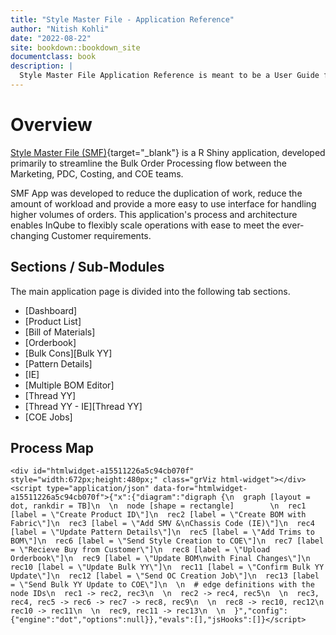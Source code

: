 ```yaml
---
title: "Style Master File - Application Reference"
author: "Nitish Kohli"
date: "2022-08-22"
site: bookdown::bookdown_site
documentclass: book
description: |
  Style Master File Application Reference is meant to be a User Guide for new Users or for existing Users to refresh their knowledge on how the Style Master File application functions.
---
```


# Overview

[Style Master File (SMF)](https://inqube.shinyapps.io/Style-Master-File/){target="_blank"} is a R Shiny application, developed primarily to streamline the Bulk Order Processing flow between the Marketing, PDC, Costing, and COE teams.

SMF App was developed to reduce the duplication of work, reduce the amount of workload and provide a more easy to use interface for handling higher volumes of orders. This application's process and architecture enables InQube to flexibly scale operations with ease to meet the ever-changing Customer requirements.

## Sections / Sub-Modules

The main application page is divided into the following tab sections.

-   [Dashboard]
-   [Product List]
-   [Bill of Materials]
-   [Orderbook]
-   [Bulk Cons][Bulk YY]
-   [Pattern Details]
-   [IE]
-   [Multiple BOM Editor]
-   [Thread YY]
-   [Thread YY - IE][Thread YY]
-   [COE Jobs]

## Process Map


```{=html}
<div id="htmlwidget-a15511226a5c94cb070f" style="width:672px;height:480px;" class="grViz html-widget"></div>
<script type="application/json" data-for="htmlwidget-a15511226a5c94cb070f">{"x":{"diagram":"digraph {\n  graph [layout = dot, rankdir = TB]\n  \n  node [shape = rectangle]        \n  rec1 [label = \"Create Product ID\"]\n  rec2 [label = \"Create BOM with Fabric\"]\n  rec3 [label = \"Add SMV &\nChassis Code (IE)\"]\n  rec4 [label = \"Update Pattern Details\"]\n  rec5 [label = \"Add Trims to BOM\"]\n  rec6 [label = \"Send Style Creation to COE\"]\n  rec7 [label = \"Recieve Buy from Customer\"]\n  rec8 [label = \"Upload Orderbook\"]\n  rec9 [label = \"Update BOM\nwith Final Changes\"]\n  rec10 [label = \"Update Bulk YY\"]\n  rec11 [label = \"Confirm Bulk YY Update\"]\n  rec12 [label = \"Send OC Creation Job\"]\n  rec13 [label = \"Send Bulk YY Update to COE\"]\n  \n  # edge definitions with the node IDs\n  rec1 -> rec2, rec3\n  \n  rec2 -> rec4, rec5\n  \n  rec3, rec4, rec5 -> rec6 -> rec7 -> rec8, rec9\n  \n  rec8 -> rec10, rec12\n  rec10 -> rec11\n  \n  rec9, rec11 -> rec13\n  \n  }","config":{"engine":"dot","options":null}},"evals":[],"jsHooks":[]}</script>
```
